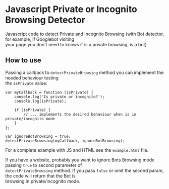 # Javascript Private or Incognito Browsing Detector
Javascript code to detect Private and Incognito Browsing (with Bot detector, for example, if Googlebot visiting  
your page you don't need to knows if is a private browsing, is a bot).

## How to use

Passing a callback to `detectPrivateBrowsing` method you can implement the needed behaviour testing  
the `isPrivate` value:

```
var myCallback = function (isPrivate) {
    console.log('Is private or incognito?');
    console.log(isPrivate);
  
    if (isPrivate) {
        // ... implements the desired behaviour when is in private/incognito mode
    }
};

var ignoreBotBrowsing = true;
detectPrivateBrowsing(myCallback, ignoreBotBrowsing);
```

For a complete example with JS and HTML see the `example.html` file.

If you have a website, probably you want to ignore Bots Browsing mode passing `true` to second parameter of     
`detectPrivateBrowsing` method. If you pass `false` or omit the second param, the code will return that the Bot is  
browsing in private/incognito mode.